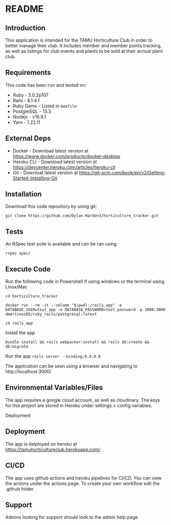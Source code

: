 # README

## Introduction ##

This application is intended for the TAMU Horticulture Club in order to better manage their club.
It includes member and member points tracking, as well as listings for club events
and plants to be sold at their annual plant club.

## Requirements ##

This code has been run and tested on:

* Ruby - 3.0.2p107
* Rails - 6.1.4.1
* Ruby Gems - Listed in `Gemfile`
* PostgreSQL - 13.3 
* Nodejs - v16.9.1
* Yarn - 1.22.11


## External Deps  ##

* Docker - Download latest version at https://www.docker.com/products/docker-desktop
* Heroku CLI - Download latest version at https://devcenter.heroku.com/articles/heroku-cli
* Git - Downloat latest version at https://git-scm.com/book/en/v2/Getting-Started-Installing-Git

## Installation ##

Download this code repository by using git:

 `git clone https://github.com/Dylan-Harden3/horticulture_tracker.git`


## Tests ##

An RSpec test suite is available and can be ran using:

  `rspec spec/`

## Execute Code ##

Run the following code in Powershell if using windows or the terminal using Linux/Mac

  `cd horticulture_tracker`

  `docker run --rm -it --volume "$(pwd):/rails_app" -e DATABASE_USER=test_app -e DATABASE_PASSWORD=test_password -p 3000:3000 dmartinez05/ruby_rails/postgresql:latest`

  `cd rails_app`

Install the app

  `bundle install && rails webpacker:install && rails db:create && db:migrate`

Run the app
  `rails server --binding:0.0.0.0`

The application can be seen using a browser and navigating to http://localhost:3000/

## Environmental Variables/Files ##

The app requires a google cloud account, as well as cloudinary. The keys for this project are stored in Heroku under settings > config variables.

Deployment

## Deployment ##

The app is delployed on heroku at https://tamuhorticultureclub.herokuapp.com/ .


## CI/CD ##

The app uses github actions and heroku pipelines for CI/CD. You can view the actions under the actions page. To create your own workflow edit the .github folder.

## Support ##

Admins looking for support should look to the admin help page.
